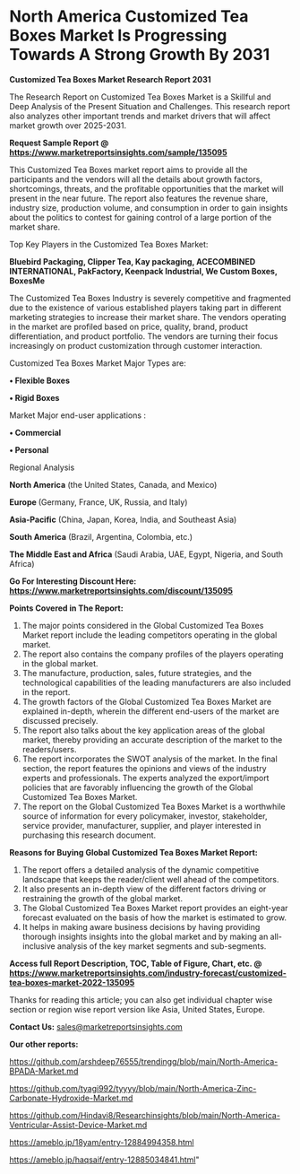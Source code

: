 # North America Customized Tea Boxes Market Is Progressing Towards A Strong Growth By 2031

<strong>Customized Tea Boxes Market Research Report 2031</strong>

The Research Report on Customized Tea Boxes Market is a Skillful and Deep Analysis of the Present Situation and Challenges. This research report also analyzes other important trends and market drivers that will affect market growth over 2025-2031.

<strong>Request Sample Report @ <a href=https://www.marketreportsinsights.com/sample/135095>https://www.marketreportsinsights.com/sample/135095</a></strong>

This Customized Tea Boxes market report aims to provide all the participants and the vendors will all the details about growth factors, shortcomings, threats, and the profitable opportunities that the market will present in the near future. The report also features the revenue share, industry size, production volume, and consumption in order to gain insights about the politics to contest for gaining control of a large portion of the market share.

Top Key Players in the Customized Tea Boxes Market:

<strong>Bluebird Packaging, Clipper Tea, Kay packaging, ACECOMBINED INTERNATIONAL, PakFactory, Keenpack Industrial, We Custom Boxes, BoxesMe</strong>

The Customized Tea Boxes Industry is severely competitive and fragmented due to the existence of various established players taking part in different marketing strategies to increase their market share. The vendors operating in the market are profiled based on price, quality, brand, product differentiation, and product portfolio. The vendors are turning their focus increasingly on product customization through customer interaction.

Customized Tea Boxes Market Major Types are:

<strong>• Flexible Boxes

• Rigid Boxes</strong>

Market Major end-user applications :

<strong>• Commercial

• Personal</strong>

Regional Analysis

</u><strong><b>North America</b></strong> (the United States, Canada, and Mexico)

<strong><b>Europe </b></strong>(Germany, France, UK, Russia, and Italy)

<strong><b>Asia-Pacific</b></strong> (China, Japan, Korea, India, and Southeast Asia)

<strong><b>South America</b></strong> (Brazil, Argentina, Colombia, etc.)

<strong><b>The Middle East and Africa</b></strong> (Saudi Arabia, UAE, Egypt, Nigeria, and South Africa)

<strong>Go For Interesting Discount Here: <a href=https://www.marketreportsinsights.com/discount/135095>https://www.marketreportsinsights.com/discount/135095</a></strong>

<strong>Points Covered in The Report:</strong>
<ol>
  <li>The major points considered in the Global Customized Tea Boxes Market report include the leading competitors operating in the global market.</li>
  <li>The report also contains the company profiles of the players operating in the global market.</li>
  <li>The manufacture, production, sales, future strategies, and the technological capabilities of the leading manufacturers are also included in the report.</li>
  <li>The growth factors of the Global Customized Tea Boxes Market are explained in-depth, wherein the different end-users of the market are discussed precisely.</li>
  <li>The report also talks about the key application areas of the global market, thereby providing an accurate description of the market to the readers/users.</li>
  <li>The report incorporates the SWOT analysis of the market. In the final section, the report features the opinions and views of the industry experts and professionals. The experts analyzed the export/import policies that are favorably influencing the growth of the Global Customized Tea Boxes Market.</li>
  <li>The report on the Global Customized Tea Boxes Market is a worthwhile source of information for every policymaker, investor, stakeholder, service provider, manufacturer, supplier, and player interested in purchasing this research document.</li>
</ol>
<strong>Reasons for Buying Global Customized Tea Boxes Market Report:</strong>

<ol>
  <li>The report offers a detailed analysis of the dynamic competitive landscape that keeps the reader/client well ahead of the competitors.</li>
  <li>It also presents an in-depth view of the different factors driving or restraining the growth of the global market.</li>
  <li>The Global Customized Tea Boxes Market report provides an eight-year forecast evaluated on the basis of how the market is estimated to grow.</li>
  <li>It helps in making aware business decisions by having providing thorough insights insights into the global market and by making an all-inclusive analysis of the key market segments and sub-segments.</li>
</ol>
<strong>Access full Report Description, TOC, Table of Figure, Chart, etc. @ <a href=https://www.marketreportsinsights.com/industry-forecast/customized-tea-boxes-market-2022-135095>https://www.marketreportsinsights.com/industry-forecast/customized-tea-boxes-market-2022-135095</a></strong>


Thanks for reading this article; you can also get individual chapter wise section or region wise report version like Asia, United States, Europe.

<strong>Contact Us:</strong>
sales@marketreportsinsights.com

<strong>Our other reports:</strong>

<a href=https://github.com/arshdeep76555/trendingg/blob/main/North-America-BPADA-Market.md>https://github.com/arshdeep76555/trendingg/blob/main/North-America-BPADA-Market.md</a>

<a href=https://github.com/tyagi992/tyyyy/blob/main/North-America-Zinc-Carbonate-Hydroxide-Market.md>https://github.com/tyagi992/tyyyy/blob/main/North-America-Zinc-Carbonate-Hydroxide-Market.md</a>

<a href=https://github.com/Hindavi8/Researchinsights/blob/main/North-America-Ventricular-Assist-Device-Market.md>https://github.com/Hindavi8/Researchinsights/blob/main/North-America-Ventricular-Assist-Device-Market.md</a>

<a href=https://ameblo.jp/18yam/entry-12884994358.html>https://ameblo.jp/18yam/entry-12884994358.html</a>

<a href=https://ameblo.jp/haqsaif/entry-12885034841.html>https://ameblo.jp/haqsaif/entry-12885034841.html</a>"

